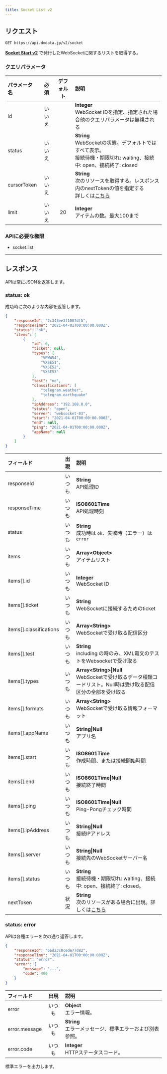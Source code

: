 ```yaml
---
title: Socket List v2
---
```


## リクエスト

`GET https://api.dmdata.jp/v2/socket`

[**Socket Start v2**](/docs/reference/api/v2/socket.start.md) で発行したWebSocketに関するリストを取得する。

### クエリパラメータ
| パラメータ名      | 必須  | デフォルト | 説明                                                                                                  |
|:------------|:---:|:-----:|:----------------------------------------------------------------------------------------------------|
| id          | いいえ |       | **Integer** <br/> WebSocket IDを指定、指定された場合他のクエリパラメータは無視される                                           |
| status      | いいえ |       | **String** <br/> WebSocketの状態。デフォルトではすべて表示。<br/>接続待機・期限切れ: waiting、接続中: open、接続終了: closed           |
| cursorToken | いいえ |       | **String** <br/> 次のリソースを取得する。レスポンス内のnextTokenの値を指定する<br/>詳しくは[こちら](/docs/reference/api/v2#カーソルトークン) |
| limit       | いいえ |  20   | **Integer** <br/> アイテムの数。最大100まで                                                                    |

### APIに必要な権限
* socket.list

---

## レスポンス
APIは常にJSONを返答します。

### status: ok
成功時に次のような内容を返答します。

```json
{
    "responseId": "2c343ee3f1007df5",
    "responseTime": "2021-04-01T00:00:00.000Z",
    "status": "ok",
    "items": [
        {
            "id": 0,
            "ticket": null,
            "types": [
                "VPWW54",
                "VXSE51",
                "VXSE52",
                "VXSE53"
            ],
            "test": "no",
            "classifications": [
                "telegram.weather",
                "telegram.earthquake"
            ],
            "ipAddress": "192.168.0.0",
            "status": "open",
            "server": "websocket-03",
            "start": "2021-04-01T00:00:00.000Z",
            "end": null,
            "ping": "2021-04-01T00:00:00.000Z",
            "appName": null
        }
    ]
}
```

| フィールド                    | 出現  | 説明                                                                              |
|:-------------------------|:---:|:--------------------------------------------------------------------------------|
| responseId               | いつも | **String** <br/> API処理ID                                                        |
| responseTime             | いつも | **ISO8601Time** <br/> API処理時刻                                                   |
| status                   | いつも | **String** <br/> 成功時は `ok`、失敗時（エラー）は `error`                                    |
| items                    | いつも | **Array<Object\>** <br/> アイテムリスト                                                |
| items[\].id              | いつも | **Integer** <br/> WebSocket ID                                                  |
| items[\].ticket          | いつも | **String** <br/> WebSocketに接続するためのticket                                        |
| items[\].classifications | いつも | **Array<String\>** <br/> WebSocketで受け取る配信区分                                     |
| items[\].test            | いつも | **String** <br/> including の時のみ、XML電文のテストをWebsocketで受け取る                        |
| items[\].types           | いつも | **Array<String\>\|Null** <br/> WebSocketで受け取るデータ種類コードリスト。Null時は受け取る配信区分の全部を受け取る |
| items[\].formats         | いつも | **Array<String\>** <br/> WebSocketで受け取る情報フォーマット                                 |
| items[\].appName         | いつも | **String\|Null** <br/> アプリ名                                                     |
| items[\].start           | いつも | **ISO8601Time** <br/> 作成時間、または接続開始時間                                            |
| items[\].end             | いつも | **ISO8601Time\|Null** <br/> 接続終了時間                                              |
| items[\].ping            | いつも | **ISO8601Time\|Null** <br/> Ping-Pongチェック時間                                     |
| items[\].ipAddress       | いつも | **String\|Null** <br/> 接続IPアドレス                                                 |
| items[\].server          | いつも | **String\|Null** <br/> 接続先のWebSocketサーバー名                                       |
| items[\].status          | いつも | **String** <br/> 接続待機・期限切れ: waiting、接続中: open、接続終了: closed。                     |
| nextToken                | 状況  | **String** <br/> 次のリソースがある場合に出現。詳しくは[こちら](/docs/reference/api/v2#カーソルトークン)      |

### status: error
APIは各種エラーを次の通り返答します。

```json
{
    "responseId": "66d23c0cede77d82",
    "responseTime": "2021-04-01T00:00:00.000Z",
    "status": "error",
    "error": {
        "message": "...",
        "code": 400
    }
}
```

| フィールド         | 出現  | 説明                                      |
|:--------------|:---:|:----------------------------------------|
| error         | いつも | **Object** <br/> エラー情報。                 |
| error.message | いつも | **String** <br/> エラーメッセージ、標準エラーおよび別表参照。 |
| error.code    | いつも | **Integer** <br/> HTTPステータスコード。         |

標準エラーを出力します。

